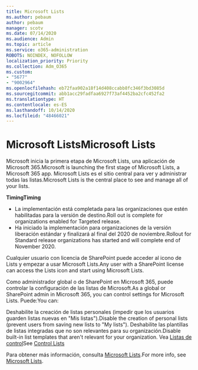 ```yaml
---
title: Microsoft Lists
ms.author: pebaum
author: pebaum
manager: scotv
ms.date: 07/14/2020
ms.audience: Admin
ms.topic: article
ms.service: o365-administration
ROBOTS: NOINDEX, NOFOLLOW
localization_priority: Priority
ms.collection: Adm_O365
ms.custom:
- "5677"
- "9002964"
ms.openlocfilehash: eb72faa902a18f14d408ccabb8fc346f3bd3085d
ms.sourcegitcommit: abb1acc29fadfaa6927f73af4452ba2cfc452fa2
ms.translationtype: HT
ms.contentlocale: es-ES
ms.lasthandoff: 10/14/2020
ms.locfileid: "48466021"
---
```

# <a name="microsoft-lists"></a><span data-ttu-id="33652-102">Microsoft Lists</span><span class="sxs-lookup"><span data-stu-id="33652-102">Microsoft Lists</span></span>

<span data-ttu-id="33652-103">Microsoft inicia la primera etapa de Microsoft Lists, una aplicación de Microsoft 365.</span><span class="sxs-lookup"><span data-stu-id="33652-103">Microsoft is launching the first stage of Microsoft Lists, a Microsoft 365 app.</span></span> <span data-ttu-id="33652-104">Microsoft Lists es el sitio central para ver y administrar todas las listas.</span><span class="sxs-lookup"><span data-stu-id="33652-104">Microsoft Lists is the central place to see and manage all of your lists.</span></span>  
  
<span data-ttu-id="33652-105">**Timing**</span><span class="sxs-lookup"><span data-stu-id="33652-105">**Timing**</span></span>  

- <span data-ttu-id="33652-106">La implementación está completada para las organizaciones que estén habilitadas para la versión de destino.</span><span class="sxs-lookup"><span data-stu-id="33652-106">Roll out is complete for organizations enabled for Targeted release.</span></span>
- <span data-ttu-id="33652-107">Ha iniciado la implementación para organizaciones de la versión liberación estándar y finalizará al final del 2020 de noviembre.</span><span class="sxs-lookup"><span data-stu-id="33652-107">Rollout for Standard release organizations has started and will complete end of November 2020.</span></span>

<span data-ttu-id="33652-108">Cualquier usuario con licencia de SharePoint puede acceder al icono de Lists y empezar a usar Microsoft Lists.</span><span class="sxs-lookup"><span data-stu-id="33652-108">Any user with a SharePoint license can access the Lists icon and start using Microsoft Lists.</span></span>

<span data-ttu-id="33652-109">Como administrador global o de SharePoint en Microsoft 365, puede controlar la configuración de las listas de Microsoft.</span><span class="sxs-lookup"><span data-stu-id="33652-109">As a global or SharePoint admin in Microsoft 365, you can control settings for Microsoft Lists.</span></span> <span data-ttu-id="33652-110">Puede:</span><span class="sxs-lookup"><span data-stu-id="33652-110">You can:</span></span>

<span data-ttu-id="33652-111">Deshabilite la creación de listas personales (impedir que los usuarios guarden listas nuevas en "Mis listas").</span><span class="sxs-lookup"><span data-stu-id="33652-111">Disable the creation of personal lists (prevent users from saving new lists to "My lists").</span></span>
<span data-ttu-id="33652-112">Deshabilite las plantillas de listas integradas que no son relevantes para su organización.</span><span class="sxs-lookup"><span data-stu-id="33652-112">Disable built-in list templates that aren't relevant for your organization.</span></span>
<span data-ttu-id="33652-113">Vea [Listas de control](https://docs.microsoft.com/sharepoint/control-lists)</span><span class="sxs-lookup"><span data-stu-id="33652-113">See [Control Lists](https://docs.microsoft.com/sharepoint/control-lists)</span></span>

<span data-ttu-id="33652-114">Para obtener más información, consulta [Microsoft Lists](https://aka.ms/microsoftlists).</span><span class="sxs-lookup"><span data-stu-id="33652-114">For more info, see [Microsoft Lists](https://aka.ms/microsoftlists).</span></span>
